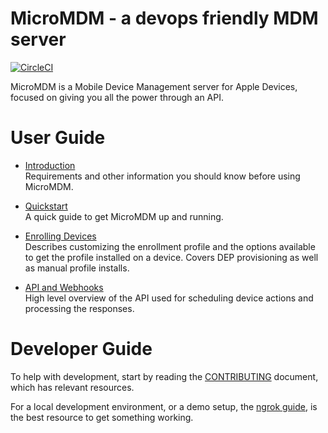# MicroMDM - a devops friendly MDM server 

[![CircleCI](https://circleci.com/gh/micromdm/micromdm/tree/master.svg?style=svg)](https://circleci.com/gh/micromdm/micromdm/tree/master)

MicroMDM is a Mobile Device Management server for Apple Devices, focused on giving you all the power through an API. 

# User Guide

- [Introduction](docs/user-guide/introduction.md)  
Requirements and other information you should know before using MicroMDM.

- [Quickstart](docs/user-guide/quickstart.md)  
A quick guide to get MicroMDM up and running. 

- [Enrolling Devices](docs/user-guide/enrolling-devices.md)  
Describes customizing the enrollment profile and the options available to get the profile installed on a device. Covers DEP provisioning as well as manual profile installs. 

- [API and Webhooks](docs/user-guide/api-and-webhooks.md)   
High level overview of the API used for scheduling device actions and processing the responses.

# Developer Guide

To help with development, start by reading the [CONTRIBUTING](./CONTRIBUTING.md) document, which has relevant resources. 

For a local development environment, or a demo setup, the [ngrok guide](./tools/ngrok/README.md), is the best resource to get something working.  